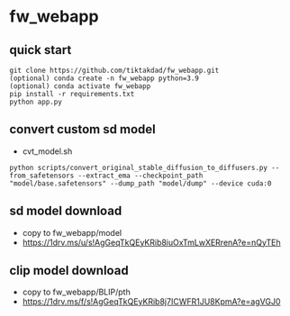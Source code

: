 # fw_webapp


## quick start
```shell
git clone https://github.com/tiktakdad/fw_webapp.git
(optional) conda create -n fw_webapp python=3.9
(optional) conda activate fw_webapp
pip install -r requirements.txt
python app.py
```

## convert custom sd model
- cvt_model.sh
```shell
python scripts/convert_original_stable_diffusion_to_diffusers.py --from_safetensors --extract_ema --checkpoint_path "model/base.safetensors" --dump_path "model/dump" --device cuda:0
```

## sd model download
- copy to fw_webapp/model
- https://1drv.ms/u/s!AgGeqTkQEyKRib8iuOxTmLwXERrenA?e=nQyTEh

## clip model download
- copy to fw_webapp/BLIP/pth
- https://1drv.ms/f/s!AgGeqTkQEyKRib8j7ICWFR1JU8KpmA?e=agVGJ0